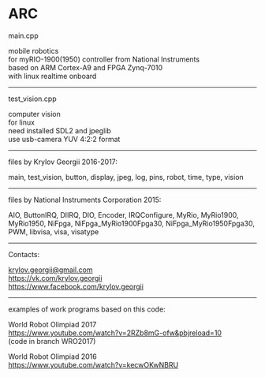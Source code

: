 # ARC

main.cpp

mobile robotics <br>
for myRIO-1900(1950) controller from National Instruments <br>
based on ARM Cortex-A9 and FPGA Zynq-7010 <br>
with linux realtime onboard 

----

test_vision.cpp

computer vision <br>
for linux <br>
need installed SDL2 and jpeglib <br>
use usb-camera YUV 4:2:2 format 

----

files by Krylov Georgii 2016-2017:

main, test_vision, button, display, jpeg, log, pins, robot, time, type, vision

----

files by National Instruments Corporation 2015:

AIO, ButtonIRQ, DIIRQ, DIO, Encoder, IRQConfigure, MyRio, MyRio1900, MyRio1950, NiFpga, NiFpga_MyRio1900Fpga30,  	NiFpga_MyRio1950Fpga30, PWM, libvisa, visa, visatype

----

Contacts:

krylov.georgii@gmail.com <br>
https://vk.com/krylov.georgii <br>
https://www.facebook.com/krylov.georgii

----

examples of work programs based on this code:

World Robot Olimpiad 2017 <br>
https://www.youtube.com/watch?v=2RZb8mG-ofw&pbjreload=10 <br>
(code in branch WRO2017)

World Robot Olimpiad 2016 <br>
https://www.youtube.com/watch?v=kecwOKwNBRU
